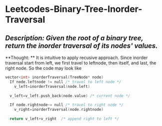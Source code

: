 # Leetcodes-Binary-Tree-Inorder-Traversal
## *Description: Given the root of a binary tree, return the inorder traversal of its nodes' values.*
**Thought: **
It is intuitive to apply recusive approach.
Since inorder traversal start from left, we first travel to leftnode, then itself, and last, the right node. So the code may look like
```c++
vector<int> inorderTraversal(TreeNode* node)
  If node.leftnode != null /* travel to left node */
    v_left=inorderTraversal(node.left)
  
  v_left=v_left.push_back(node.value) /* current node */
  
  If node.rightnode~= null /* travel to right node */
    v_right=inorderTraversal(node.rightnode)
    
  return v_left+v_right  /* append right to left */
 ```
